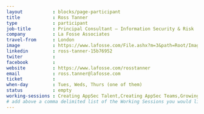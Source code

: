 ```yaml
---
layout           : blocks/page-participant
title            : Ross Tanner
type             : participant
job-title        : Principal Consultant – Information Security & Risk
company          : La Fosse Associates
travel-from      : London
image            : https://www.lafosse.com/File.ashx?m=3&path=Root/Images/Team/Bio%20Pages/Ross_Tanner_-_no_logo_2.jpg
linkedin         : ross-tanner-15b76952
twiter           :
facebook         :
website          : https://www.lafosse.com/rosstanner
email            : ross.tanner@lafosse.com
ticket           :
when-day         : Tues, Weds, Thurs (one of them)
status           : empty
working-sessions : Creating AppSec Talent,Creating AppSec Teams,Growing the AppSec Industry,Recruiting AppSec Talent,Security Champions
# add above a comma delimited list of the Working Sessions you would like to attend (use the session's title)
---
```


<!-- put more details about participant here -->

